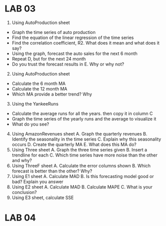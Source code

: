 # LAB 03

1. Using AutoProduction sheet
- Graph the time series of auto production
- Find the equation of the linear regression of the time series
- Find the correlation coefficient, R2. What does it mean and what does it say?
- Using the graph, forecast the auto sales for the next 6 month
- Repeat D, but for the next 24 month
- Do you trust the forecast results in E. Why or why not?
  
2. Using AutoProduction sheet
- Calculate the 6 month MA
- Calculate the 12 month MA
- Which MA provide a better trend? Why

3. Using the YankeeRuns
- Calculate the average runs for all the years. then copy it in column C
- Graph the time series of the yearly runs and the average to visualize it
- What do you see?
  
4. Using AmazonRevenues sheet
A. Graph the quarterly revenues
B. Identify the seasonality in the time series
C. Explain why this seasonality occurs
D. Create the quarterly MA
E. What does this MA do?
5. Using Three sheet
A. Graph the three time series given
B. Insert a trendline for each
C. Which time series have more noise than the other and why?
6. Using ThreeF sheet
A. Calculate the error columns shown
B. Which forecast is better than the other? Why?
7. Using E1 sheet
A. Calculate MAD
B. Is this forecasting model good or bad? Explain you answer
8. Using E2 sheet
A. Calculate MAD
B. Calculate MAPE
C. What is your conclusion?
9. Using E3 sheet, calculate SSE


# LAB 04
